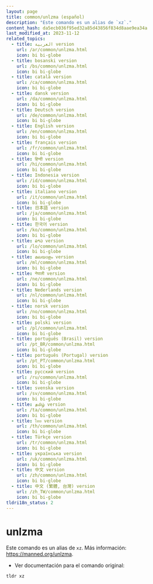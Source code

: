 ```yaml
---
layout: page
title: common/unlzma (español)
description: "Este comando es un alias de `xz`."
content_hash: da5ecb036f95ed32a85d43856f834d8aae9ea34a
last_modified_at: 2023-11-12
related_topics:
  - title: العربية version
    url: /ar/common/unlzma.html
    icon: bi bi-globe
  - title: bosanski version
    url: /bs/common/unlzma.html
    icon: bi bi-globe
  - title: català version
    url: /ca/common/unlzma.html
    icon: bi bi-globe
  - title: dansk version
    url: /da/common/unlzma.html
    icon: bi bi-globe
  - title: Deutsch version
    url: /de/common/unlzma.html
    icon: bi bi-globe
  - title: English version
    url: /en/common/unlzma.html
    icon: bi bi-globe
  - title: français version
    url: /fr/common/unlzma.html
    icon: bi bi-globe
  - title: हिन्दी version
    url: /hi/common/unlzma.html
    icon: bi bi-globe
  - title: Indonesia version
    url: /id/common/unlzma.html
    icon: bi bi-globe
  - title: italiano version
    url: /it/common/unlzma.html
    icon: bi bi-globe
  - title: 日本語 version
    url: /ja/common/unlzma.html
    icon: bi bi-globe
  - title: 한국어 version
    url: /ko/common/unlzma.html
    icon: bi bi-globe
  - title: ລາວ version
    url: /lo/common/unlzma.html
    icon: bi bi-globe
  - title: മലയാളം version
    url: /ml/common/unlzma.html
    icon: bi bi-globe
  - title: नेपाली version
    url: /ne/common/unlzma.html
    icon: bi bi-globe
  - title: Nederlands version
    url: /nl/common/unlzma.html
    icon: bi bi-globe
  - title: norsk version
    url: /no/common/unlzma.html
    icon: bi bi-globe
  - title: polski version
    url: /pl/common/unlzma.html
    icon: bi bi-globe
  - title: português (Brasil) version
    url: /pt_BR/common/unlzma.html
    icon: bi bi-globe
  - title: português (Portugal) version
    url: /pt_PT/common/unlzma.html
    icon: bi bi-globe
  - title: русский version
    url: /ru/common/unlzma.html
    icon: bi bi-globe
  - title: svenska version
    url: /sv/common/unlzma.html
    icon: bi bi-globe
  - title: தமிழ் version
    url: /ta/common/unlzma.html
    icon: bi bi-globe
  - title: ไทย version
    url: /th/common/unlzma.html
    icon: bi bi-globe
  - title: Türkçe version
    url: /tr/common/unlzma.html
    icon: bi bi-globe
  - title: українська version
    url: /uk/common/unlzma.html
    icon: bi bi-globe
  - title: 中文 version
    url: /zh/common/unlzma.html
    icon: bi bi-globe
  - title: 中文 (繁體, 台灣) version
    url: /zh_TW/common/unlzma.html
    icon: bi bi-globe
tldri18n_status: 2
---
```

# unlzma

Este comando es un alias de `xz`.
Más información: <https://manned.org/unlzma>.

- Ver documentación para el comando original:

`tldr xz`
